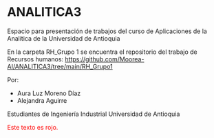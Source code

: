 # ANALITICA3

Espacio para presentación de trabajos del curso de Aplicaciones de la Analítica de la Universidad de Antioquia

En la carpeta RH_Grupo 1 se encuentra el repositorio del trabajo de Recursos humanos: https://github.com/Moorea-AI/ANALITICA3/tree/main/RH_Grupo1

Por:
- Aura Luz Moreno Díaz <br>
- Alejandra Aguirre

Estudiantes de Ingeniería Industrial
Universidad de Antioquia

<span style="color: red;">Este texto es rojo.</span>

